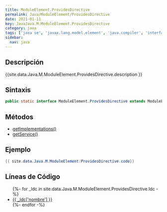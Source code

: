 ```yaml
---
title: ModuleElement.ProvidesDirective
permalink: Java/ModuleElement/ProvidesDirective
date: 2021-01-11
key: JavaJava.M.ModuleElement.ProvidesDirective
category: java
tags: ['java se', 'javax.lang.model.element', 'java.compiler', 'interface java', 'Java 9']
sidebar: 
  nav: java
---
```


## Descripción
{{site.data.Java.M.ModuleElement.ProvidesDirective.description }}

## Sintaxis
~~~java
public static interface ModuleElement.ProvidesDirective extends ModuleElement.Directive
~~~

## Métodos
* [getImplementations()](/Java/ModuleElement/ProvidesDirective/getImplementations)
* [getService()](/Java/ModuleElement/ProvidesDirective/getService)

## Ejemplo
~~~java
{{ site.data.Java.M.ModuleElement.ProvidesDirective.code}}
~~~

## Líneas de Código
<ul>
{%- for _ldc in site.data.Java.M.ModuleElement.ProvidesDirective.ldc -%}
   <li>
       <a href="{{_ldc['url'] }}">{{ _ldc['nombre'] }}</a>
   </li>
{%- endfor -%}
</ul>
